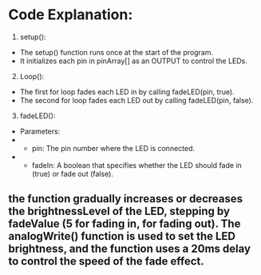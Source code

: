 # Code Explanation:

1. setup():
* The setup() function runs once at the start of the program.
* It initializes each pin in pinArray[] as an OUTPUT to control the LEDs.

2. Loop():
* The first for loop fades each LED in by calling fadeLED(pin, true).
* The second for loop fades each LED out by calling fadeLED(pin, false).

3. fadeLED():
* Parameters:
 * + pin: The pin number where the LED is connected.
 * + fadeIn: A boolean that specifies whether the LED should fade in (true) or fade out (false).

## the function gradually increases or decreases the brightnessLevel of the LED, stepping by fadeValue (5 for fading in, for fading out). The analogWrite() function is used to set the LED brightness, and the function uses a 20ms delay to control the speed of the fade effect.
 
